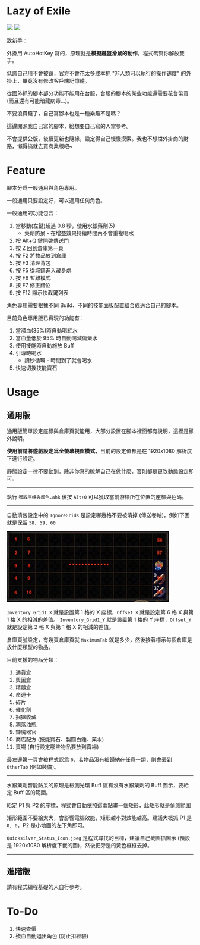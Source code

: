 # Lazy of Exile

![](https://img.shields.io/badge/%E7%9B%AE%E5%89%8D%E6%94%AF%E6%8F%B4%E5%8F%B0%E6%9C%8D-3.9-greensvg)
![](https://img.shields.io/badge/license-GPL-black.svg)

致新手：

外掛用 AutoHotKey 寫的，原理就是**模擬鍵盤滑鼠的動作**，程式碼幫你解放雙手。

低調自己用不會被鎖，官方不會花太多成本抓 "非人類可以執行的操作速度" 的外掛上，畢竟沒有修改客戶端記憶體。

從國外抓的腳本部分功能不能用在台服，台服的腳本的某些功能還需要花台幣買 (而且還有可能暗藏病毒...)。

不要浪費錢了，自己寫腳本也是一種樂趣不是嗎？

這邊開源我自己寫的腳本，給想要自己寫的人當參考。

不會提供公版，後續更新也隨緣，設定得自己慢慢摸索。我也不想擋外掛商的財路，懶得搞就去買商業版吧~

# Feature

腳本分爲一般通用與角色專用。

一般通用只要設定好，可以適用任何角色。

一般通用的功能包含：

1. 當移動(左鍵)超過 0.8 秒，使用水銀藥劑(5)
    - 藥劑防呆 - 在增益效果持續時間內不會重複喝水
2. 按 Alt+Q 鍵開啓傳送門
3. 按 Z 回到倉庫第一頁
4. 按 F2 將物品放到倉庫
5. 按 F3 清理背包
6. 按 F5 從城鎮進入藏身處
7. 按 F6 暫離模式
8.  按 F7 修正錯位
9.  按 F12 顯示快截鍵列表

角色專用需要根據不同 Build、不同的技能面板配置組合成適合自己的腳本。

目前角色專用版已實現的功能有：

1. 當瀕血(35%)時自動喝紅水
2. 當血量低於 95% 時自動喝減傷藥水
3. 使用技能時自動施放 Buff
4. 引導時喝水
    - 讀秒循環 - 時間到了就會喝水
5. 快速切換技能寶石

# Usage

## 通用版

通用版簡單設定座標與倉庫頁就能用，大部分設置在腳本裡面都有說明，這裡是額外說明。

**使用前請將遊戲設定爲全螢幕視窗模式**，目前的設定值都是在 1920x1080 解析度下進行設定。

靜態設定一律不要動到，除非你真的瞭解自己在做什麼，否則都是更改動態設定即可。

---

執行 `獲取座標與顏色.ahk` 後按 `Alt+O` 可以獲取當前游標所在位置的座標與色碼。

---

自動清包設定中的 `IgnoreGrids` 是設定哪幾格不要被清掉 (傳送卷軸)，例如下圖就是保留 `58, 59, 60`

![](/demo/IgnoreGrids.jpeg)

`Inventory_Grid1_X` 就是設置第 1 格的 X 座標，`Offset_X` 就是設定第 6 格 X 與第 1 格 X 的相減的差值。
`Inventory_Grid1_Y` 就是設置第 1 格的 Y 座標，`Offset_Y` 就是設定第 2 格 X 與第 1 格 X 的相減的差值。

倉庫頁號設定，有幾頁倉庫頁就 `MaximumTab` 就是多少，然後接著標示每個倉庫是放什麼類型的物品。

目前支援的物品分類：

1. 通貨倉
2. 輿圖倉
3. 精髓倉
4. 命運卡
5. 碎片
6. 催化劑
7. 掘獄收藏
8. 凋落油瓶
9. 鍊魔器官
10. 商店配方 (技能寶石、製圖白錘、藥水)
11. 賣場 (自行設定哪些物品要放到賣場)

最左邊第一頁會被程式認爲 `0`，若物品沒有被歸納在任意一類，則會丟到 `OtherTab` (例如裝備)。

---

水銀藥劑智能防呆的原理是檢測光環 Buff 區有沒有水銀藥劑的 Buff 圖示，要給定 Buff 區的範圍。

給定 P1 與 P2 的座標，程式會自動依照這兩點畫一個矩形，此矩形就是偵測範圍

矩形範圍不要給太大，會影響電腦效能，矩形越小對效能越高。建議大概抓 P1 是 `0, 0`，P2 是小地圖的左下角即可。

`Quicksilver_Status_Icon.jpeg` 是程式尋找的目標，建議自己截圖抓圖示 (預設是 1920x1080 解析度下截的圖)，然後把旁邊的黃色框框去掉。

---

## 進階版

請有程式編程基礎的人自行參考。

# To-Do

1. 快速查價
2. 殘血自動退出角色 (防止扣經驗)